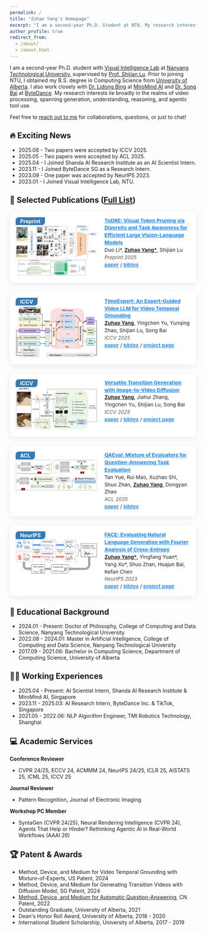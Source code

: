 ```yaml
---
permalink: /
title: "Zuhao Yang's Homepage"
excerpt: "I am a second-year Ph.D. Student at NTU. My research interests include: video understanding, video reasoning, and video generation."
author_profile: true
redirect_from: 
  - /about/
  - /about.html
---
```


<style>
.paper-box {
  display: flex;
  align-items: flex-start;
  margin-bottom: 24px;
  border-radius: 12px;
  box-shadow: 0 4px 16px 0 rgba(0,0,0,0.08);
  background: #fff;
  padding: 16px;
  gap: 20px;
}
.paper-box-image {
  flex: 0 0 220px;      /* 原来是160px，这里设大一点 */
  position: relative;
}
.paper-box-image .badge {
  position: absolute;
  left: 0; top: 0;
  background: #337ab7;
  color: #fff;
  padding: 2px 12px;
  font-size: 14px;
  border-radius: 8px 0 8px 0;
  font-weight: 700;
  z-index: 2;
}
.paper-box-image img {
  width: 100%;
  border-radius: 8px;
  margin-top: 22px;
}
.paper-box-text {
  flex: 1;
  font-size: 0.98em;    /* 这里设小一点，可以0.96em甚至0.92em */
  line-height: 1.45;
  color: #202124;
}
.paper-box-text a {
  color: #1684fc;
  font-weight: 600;
  font-size: 1em;       /* 链接也小一点 */
}
.paper-box-text i {
  color: #555;
  font-style: italic;
  font-size: 0.98em;
}
</style>

I am a second-year Ph.D. student with [Visual Intelligence Lab](https://sg-vilab.github.io/) at [Nanyang Technological University](https://www.ntu.edu.sg/), supervised by [Prof. Shijian Lu](https://personal.ntu.edu.sg/shijian.lu/). Prior to joining NTU, I obtained my B.S. degree in Computing Science from [University of Alberta](https://www.ualberta.ca/index.html). I also work closely with [Dr. Lidong Bing](https://lidongbing.github.io/) at [MiroMind AI](https://miromind.ai/) and [Dr. Song Bai](https://songbai.site/) at [ByteDance](https://www.bytedance.com/en/). My research interests lie broadly in the realms of video processing, spanning generation, understanding, reasoning, and agentic tool use.

Feel free to [reach out to me](https://drive.google.com/file/d/1ru6JmlBLg1KN7Ht2aOeUuhHty-f3R5w2/view?usp=sharing) for collaborations, questions, or just to chat!

🔥 Exciting News
---
* 2025.06 - Two papers were accepted by ICCV 2025.
* 2025.05 - Two papers were accepted by ACL 2025.
* 2025.04 - I Joined Shanda AI Research Institute as an AI Scientist Intern.
* 2023.11 - I Joined ByteDance SG as a Research Intern.
* 2023.09 - One paper was accepted by NeurIPS 2023.
* 2023.01 - I Joined Visual Intelligence Lab, NTU.


📝 Selected Publications ([Full List](https://mwxely.github.io/publications/))
---
<div class="paper-box">
  <div class="paper-box-image">
    <span class="badge">Preprint</span>
    <img src="images/ToDRE.png" alt="ToDRE" width="100%">
  </div>
  <div class="paper-box-text">
    <a href="https://arxiv.org/abs/2505.18757"><b>ToDRE: Visual Token Pruning via Diversity and Task Awareness for Efficient Large Vision-Language Models</b></a><br>
    Duo Li*, <u><b>Zuhao Yang*</b></u>, Shijian Lu<br>
    <i>Preprint 2025</i><br>
    <a href="https://arxiv.org/pdf/2505.18757">paper</a> / <a href="https://mwxely.github.io/bibtex/li2025todre.html">bibtex</a>
  </div>
</div>

<div class="paper-box">
  <div class="paper-box-image">
    <span class="badge">ICCV</span>
    <img src="images/TE.png" alt="TimeExpert" width="100%">
  </div>
  <div class="paper-box-text">
    <a href="https://arxiv.org/abs/2505.18757"><b>TimeExpert: An Expert-Guided Video LLM for Video Temporal Grounding</b></a><br>
    <u><b>Zuhao Yang</b></u>, Yingchen Yu, Yunqing Zhao, Shijian Lu, Song Bai<br>
    <i>ICCV 2025</i><br>
    <a href="https://arxiv.org/pdf/2505.18757">paper</a> / <a href="https://mwxely.github.io/bibtex/yang2025timeexpert.html">bibtex</a> / <a href="https://mwxely.github.io/projects/yang2025time/index">project page</a>
  </div>
</div>

<div class="paper-box">
  <div class="paper-box-image">
    <span class="badge">ICCV</span>
    <img src="images/VTG.png" alt="VTG" width="100%">
  </div>
  <div class="paper-box-text">
    <a href="https://arxiv.org/abs/2505.18757"><b>Versatile Transition Generation with Image-to-Video Diffusion</b></a><br>
    <u><b>Zuhao Yang</b></u>, Jiahui Zhang, Yingchen Yu, Shijian Lu, Song Bai<br>
    <i>ICCV 2025</i><br>
    <a href="https://arxiv.org/pdf/2505.18757">paper</a> / <a href="https://mwxely.github.io/bibtex/yang2025versatile.html">bibtex</a> / <a href="https://mwxely.github.io/projects/yang2025vtg/index">project page</a>
  </div>
</div>

<div class="paper-box">
  <div class="paper-box-image">
    <span class="badge">ACL</span>
    <img src="images/QAEval.png" alt="QAEval" width="100%">
  </div>
  <div class="paper-box-text">
    <a href="https://aclanthology.org/2025.acl-long.716/"><b>QAEval: Mixture of Evaluators for Question‑Answering Task Evaluation</b></a><br>
    Tan Yue, Rui Mao, Xuzhao Shi, Shuo Zhan, <u><b>Zuhao Yang</b></u>, Dongyan Zhao<br>
    <i>ACL 2025</i><br>
    <a href="https://aclanthology.org/2025.acl-long.716.pdf">paper</a> / <a href="https://mwxely.github.io/bibtex/yue2025qaeval.html">bibtex</a>
  </div>
</div>

<div class="paper-box">
  <div class="paper-box-image">
    <span class="badge">NeurIPS</span>
    <img src="images/FACE.png" alt="FACE" width="100%">
  </div>
  <div class="paper-box-text">
    <a href="https://arxiv.org/abs/2305.10307"><b>FACE: Evaluating Natural Language Generation with Fourier Analysis of Cross‑Entropy</b></a><br>
    <u><b>Zuhao Yang*</b></u>, Yingfang Yuan*, Yang Xu*, Shuo Zhan, Huajun Bai, Kefan Chen<br>
    <i>NeurIPS 2023</i><br>
    <a href="https://proceedings.neurips.cc/paper_files/paper/2023/file/37094fdc81632915a5738293cf9b7ad4-Paper-Conference.pdf">paper</a> / <a href="https://mwxely.github.io/bibtex/yang2023face.html">bibtex</a> / <a href="https://github.com/CLCS-SUSTech/FACE">project page</a>
  </div>
</div>

📖 Educational Background
---
* 2024.01 - Present: Doctor of Philosophy, College of Computing and Data Science, Nanyang Technological University
* 2022.08 - 2024.01: Master in Artificial Intelligence, College of Computing and Data Science, Nanyang Technological University
* 2017.09 - 2021.06: Bachelor in Computing Science, Department of Computing Science, University of Alberta

🧑‍⚖️ Working Experiences
---
* 2025.04 - Present: AI Scientist Intern, Shanda AI Research Institute & MiroMind AI, Singapore
* 2023.11 - 2025.03: AI Research Intern, ByteDance Inc. & TikTok, Singapore
* 2021.05 - 2022.06: NLP Algorithm Engineer, TMI Robotics Technology, Shanghai

💻 Academic Services
---
**Conference Reviewer**
* CVPR 24/25, ECCV 24, ACMMM 24, NeurIPS 24/25, ICLR 25, AISTATS 25, ICML 25, ICCV 25  

**Journal Reviewer**
* Pattern Recognition, Journal of Electronic Imaging  

**Workshop PC Member**
* SyntaGen (CVPR 24/25), Neural Rendering Intelligence (CVPR 24), Agents That Help or Hinder? Rethinking Agentic AI in Real-World Workflows (AAAI 26)


🏆 Patent & Awards
---
* Method, Device, and Medium for Video Temporal Grounding with Mixture-of-Experts, US Patent, 2024
* Method, Device, and Medium for Generating Transition Videos with Diffusion Model, SG Patent, 2024
* [Method, Device, and Medium for Automatic Question-Answering](http://epub.cnipa.gov.cn/patent/CN113946669A), CN Patent, 2022
* Outstanding Graduate, University of Alberta, 2021
* Dean's Honor Roll Award, University of Alberta, 2018 - 2020
* International Student Scholarship, University of Alberta, 2017 - 2019
